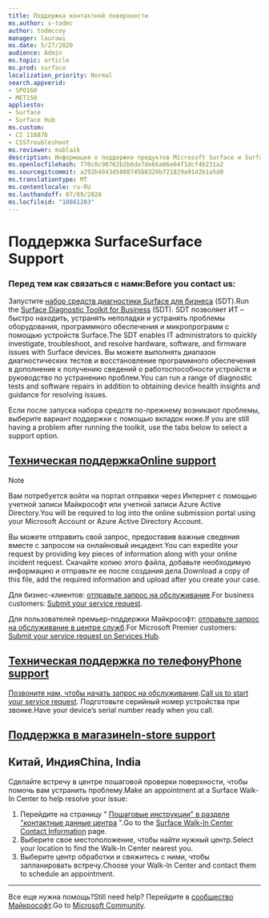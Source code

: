 ```yaml
---
title: Поддержка контактной поверхности
ms.author: v-todmc
author: todmccoy
manager: laurawi
ms.date: 5/27/2020
audience: Admin
ms.topic: article
ms.prod: surface
localization_priority: Normal
search.appverid:
- SPO160
- MET150
appliesto:
- Surface
- Surface Hub
ms.custom:
- CI 118876
- CSSTroubleshoot
ms.reviewer: mablaik
description: Информация о поддержке продуктов Microsoft Surface и Surface Hub.
ms.openlocfilehash: 770c0c90762b2b6de7de66a06e04f1dcf4b231a2
ms.sourcegitcommit: a292b4843d5808745b8320b721829a91d2b1a5d0
ms.translationtype: MT
ms.contentlocale: ru-RU
ms.lasthandoff: 07/09/2020
ms.locfileid: "10861203"
---
```

# <span data-ttu-id="7a92b-103">Поддержка Surface</span><span class="sxs-lookup"><span data-stu-id="7a92b-103">Surface Support</span></span>

### <span data-ttu-id="7a92b-104">Перед тем как связаться с нами:</span><span class="sxs-lookup"><span data-stu-id="7a92b-104">Before you contact us:</span></span>  

<span data-ttu-id="7a92b-105">Запустите [набор средств диагностики Surface для бизнеса](https://docs.microsoft.com/surface/surface-diagnostic-toolkit-business) (SDT).</span><span class="sxs-lookup"><span data-stu-id="7a92b-105">Run the [Surface Diagnostic Toolkit for Business](https://docs.microsoft.com/surface/surface-diagnostic-toolkit-business) (SDT).</span></span> <span data-ttu-id="7a92b-106">SDT позволяет ИТ – быстро находить, устранять неполадки и устранять проблемы оборудования, программного обеспечения и микропрограмм с помощью устройств Surface.</span><span class="sxs-lookup"><span data-stu-id="7a92b-106">The SDT enables IT administrators to quickly investigate, troubleshoot, and resolve hardware, software, and firmware issues with Surface devices.</span></span> <span data-ttu-id="7a92b-107">Вы можете выполнять диапазон диагностических тестов и восстановление программного обеспечения в дополнение к получению сведений о работоспособности устройств и руководство по устранению проблем.</span><span class="sxs-lookup"><span data-stu-id="7a92b-107">You can run a range of diagnostic tests and software repairs in addition to obtaining device health insights and guidance for resolving issues.</span></span> 

<span data-ttu-id="7a92b-108">Если после запуска набора средств по-прежнему возникают проблемы, выберите вариант поддержки с помощью вкладок ниже.</span><span class="sxs-lookup"><span data-stu-id="7a92b-108">If you are still having a problem after running the toolkit, use the tabs below to select a support option.</span></span>

## [<span data-ttu-id="7a92b-109">Техническая поддержка</span><span class="sxs-lookup"><span data-stu-id="7a92b-109">Online support</span></span>](#tab/online)

> [!NOTE]
> <span data-ttu-id="7a92b-110">Вам потребуется войти на портал отправки через Интернет с помощью учетной записи Майкрософт или учетной записи Azure Active Directory.</span><span class="sxs-lookup"><span data-stu-id="7a92b-110">You will be required to log into the online submission portal using your Microsoft Account or Azure Active Directory Account.</span></span>  

<span data-ttu-id="7a92b-111">Вы можете отправить свой запрос, предоставив важные сведения вместе с запросом на онлайновый инцидент.</span><span class="sxs-lookup"><span data-stu-id="7a92b-111">You can expedite your request by providing key pieces of information along with your online incident request.</span></span> <span data-ttu-id="7a92b-112">Скачайте копию этого файла, добавьте необходимую информацию и отправьте ее после создания дела.</span><span class="sxs-lookup"><span data-stu-id="7a92b-112">Download a copy of this file, add the required information and upload after you create your case.</span></span> 

<span data-ttu-id="7a92b-113">Для бизнес-клиентов: [отправьте запрос на обслуживание](https://support.microsoft.com/supportforbusiness/productselection?sapid=d383b26c-f150-6220-8f1b-e8aa325d9727).</span><span class="sxs-lookup"><span data-stu-id="7a92b-113">For business customers: [Submit your service request](https://support.microsoft.com/supportforbusiness/productselection?sapid=d383b26c-f150-6220-8f1b-e8aa325d9727).</span></span> 

<span data-ttu-id="7a92b-114">Для пользователей премьер-поддержки Майкрософт: [отправьте запрос на обслуживание в центре служб](https://serviceshub.microsoft.com/support/contactsupport).</span><span class="sxs-lookup"><span data-stu-id="7a92b-114">For Microsoft Premier customers: [Submit your service request on Services Hub](https://serviceshub.microsoft.com/support/contactsupport).</span></span> 

 
## [<span data-ttu-id="7a92b-115">Техническая поддержка по телефону</span><span class="sxs-lookup"><span data-stu-id="7a92b-115">Phone support</span></span>](#tab/phone)

<span data-ttu-id="7a92b-116">[Позвоните нам, чтобы начать запрос на обслуживание](https://support.microsoft.com/help/4051701/global-customer-service-phone-numbers).</span><span class="sxs-lookup"><span data-stu-id="7a92b-116">[Call us to start your service request](https://support.microsoft.com/help/4051701/global-customer-service-phone-numbers).</span></span> <span data-ttu-id="7a92b-117">Подготовьте серийный номер устройства при звонке.</span><span class="sxs-lookup"><span data-stu-id="7a92b-117">Have your device’s serial number ready when you call.</span></span> 

## [<span data-ttu-id="7a92b-118">Поддержка в магазине</span><span class="sxs-lookup"><span data-stu-id="7a92b-118">In-store support</span></span>](#tab/instore)

## <span data-ttu-id="7a92b-119">Китай, Индия</span><span class="sxs-lookup"><span data-stu-id="7a92b-119">China, India</span></span>

<span data-ttu-id="7a92b-120">Сделайте встречу в центре пошаговой проверки поверхности, чтобы помочь вам устранить проблему.</span><span class="sxs-lookup"><span data-stu-id="7a92b-120">Make an appointment at a Surface Walk-In Center to help resolve your issue:</span></span>

1. <span data-ttu-id="7a92b-121">Перейдите на страницу " [Пошаговые инструкции" в разделе "контактные данные центра](https://support.microsoft.com/help/4498593/find-surface-walk-in-center-contact-information) ".</span><span class="sxs-lookup"><span data-stu-id="7a92b-121">Go to the [Surface Walk-In Center Contact Information](https://support.microsoft.com/help/4498593/find-surface-walk-in-center-contact-information) page.</span></span> 
2. <span data-ttu-id="7a92b-122">Выберите свое местоположение, чтобы найти нужный центр.</span><span class="sxs-lookup"><span data-stu-id="7a92b-122">Select your location to find the Walk-In Center nearest you.</span></span>  
3. <span data-ttu-id="7a92b-123">Выберите центр обработки и свяжитесь с ними, чтобы запланировать встречу.</span><span class="sxs-lookup"><span data-stu-id="7a92b-123">Choose your Walk-In Center and contact them to schedule an appointment.</span></span>


---

<span data-ttu-id="7a92b-124">Все еще нужна помощь?</span><span class="sxs-lookup"><span data-stu-id="7a92b-124">Still need help?</span></span> <span data-ttu-id="7a92b-125">Перейдите в [сообщество Майкрософт](https://answers.microsoft.com/).</span><span class="sxs-lookup"><span data-stu-id="7a92b-125">Go to [Microsoft Community](https://answers.microsoft.com/).</span></span>
